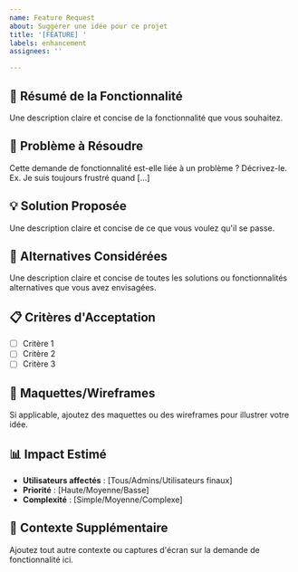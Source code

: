 ```yaml
---
name: Feature Request
about: Suggérer une idée pour ce projet
title: '[FEATURE] '
labels: enhancement
assignees: ''

---
```


## 🚀 Résumé de la Fonctionnalité
Une description claire et concise de la fonctionnalité que vous souhaitez.

## 🎯 Problème à Résoudre
Cette demande de fonctionnalité est-elle liée à un problème ? Décrivez-le.
Ex. Je suis toujours frustré quand [...]

## 💡 Solution Proposée
Une description claire et concise de ce que vous voulez qu'il se passe.

## 🔄 Alternatives Considérées
Une description claire et concise de toutes les solutions ou fonctionnalités alternatives que vous avez envisagées.

## 📋 Critères d'Acceptation
- [ ] Critère 1
- [ ] Critère 2
- [ ] Critère 3

## 🎨 Maquettes/Wireframes
Si applicable, ajoutez des maquettes ou des wireframes pour illustrer votre idée.

## 📊 Impact Estimé
- **Utilisateurs affectés** : [Tous/Admins/Utilisateurs finaux]
- **Priorité** : [Haute/Moyenne/Basse]
- **Complexité** : [Simple/Moyenne/Complexe]

## 📝 Contexte Supplémentaire
Ajoutez tout autre contexte ou captures d'écran sur la demande de fonctionnalité ici.